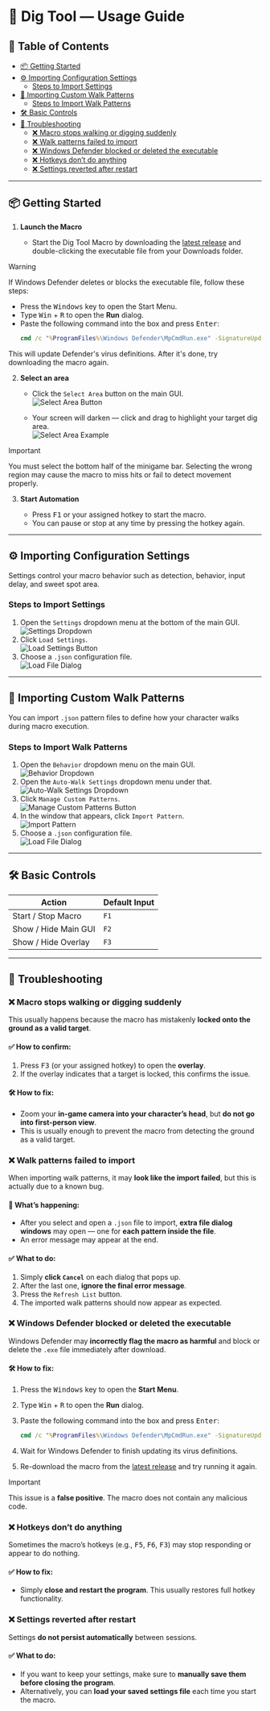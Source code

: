 # 🥄 Dig Tool — Usage Guide

## 🔧 Table of Contents

<!-- Run with: npx doctoc --maxlevel 3 docs/USAGE.md -->

<!-- START doctoc generated TOC please keep comment here to allow auto update -->
<!-- DON'T EDIT THIS SECTION, INSTEAD RE-RUN doctoc TO UPDATE -->


- [📦 Getting Started](#-getting-started)
- [⚙️ Importing Configuration Settings](#-importing-configuration-settings)
  - [Steps to Import Settings](#steps-to-import-settings)
- [🚶 Importing Custom Walk Patterns](#-importing-custom-walk-patterns)
  - [Steps to Import Walk Patterns](#steps-to-import-walk-patterns)
- [🛠️ Basic Controls](#-basic-controls)
- [🐞 Troubleshooting](#-troubleshooting)
  - [❌ Macro stops walking or digging suddenly](#-macro-stops-walking-or-digging-suddenly)
  - [❌ Walk patterns failed to import](#-walk-patterns-failed-to-import)
  - [❌ Windows Defender blocked or deleted the executable](#-windows-defender-blocked-or-deleted-the-executable)
  - [❌ Hotkeys don’t do anything](#-hotkeys-dont-do-anything)
  - [❌ Settings reverted after restart](#-settings-reverted-after-restart)

<!-- END doctoc generated TOC please keep comment here to allow auto update -->

---

## 📦 Getting Started

1. **Launch the Macro**

   * Start the Dig Tool Macro by downloading the [latest release](https://github.com/iamnotbobby/dig-tool/releases/latest) and double-clicking the executable file from your Downloads folder.

> [!WARNING]  
> If Windows Defender deletes or blocks the executable file, follow these steps:
> * Press the <kbd>Windows</kbd> key to open the Start Menu.
> * Type <kbd>Win</kbd> + <kbd>R</kbd> to open the **Run** dialog.
> * Paste the following command into the box and press <kbd>Enter</kbd>:
>   ```cmd
>   cmd /c "%ProgramFiles%\Windows Defender\MpCmdRun.exe" -SignatureUpdate
>   ```
>
> This will update Defender's virus definitions. After it's done, try downloading the macro again.

2. **Select an area**

   - Click the `Select Area` button on the main GUI.  
   ![Select Area Button](https://raw.githubusercontent.com/AlinaWan/kc-dig-tool-configs/main/assets/docs/select_area_button.png)

   - Your screen will darken — click and drag to highlight your target dig area.  
   ![Select Area Example](https://raw.githubusercontent.com/AlinaWan/kc-dig-tool-configs/main/assets/docs/selection_area.png)

> [!IMPORTANT]
> You must select the bottom half of the minigame bar.
> Selecting the wrong region may cause the macro to miss hits or fail to detect movement properly.

3. **Start Automation**

   - Press <kbd>F1</kbd> or your assigned hotkey to start the macro.
   - You can pause or stop at any time by pressing the hotkey again.
  
---

## ⚙️ Importing Configuration Settings

Settings control your macro behavior such as detection, behavior, input delay, and sweet spot area.

### Steps to Import Settings

1. Open the `Settings` dropdown menu at the bottom of the main GUI.  
![Settings Dropdown](https://raw.githubusercontent.com/AlinaWan/kc-dig-tool-configs/main/assets/docs/settings_dropdown.png)
2. Click `Load Settings`.  
![Load Settings Button](https://raw.githubusercontent.com/AlinaWan/kc-dig-tool-configs/main/assets/docs/load_settings_button.png)
3. Choose a `.json` configuration file.  
![Load File Dialog](https://raw.githubusercontent.com/AlinaWan/kc-dig-tool-configs/main/assets/docs/load_filedialog.png)

---

## 🚶 Importing Custom Walk Patterns

You can import `.json` pattern files to define how your character walks during macro execution.

### Steps to Import Walk Patterns

1. Open the `Behavior` dropdown menu on the main GUI.  
![Behavior Dropdown](https://raw.githubusercontent.com/AlinaWan/kc-dig-tool-configs/main/assets/docs/behavior_dropdown.png)
2. Open the `Auto-Walk Settings` dropdown menu under that.  
![Auto-Walk Settings Dropdown](https://raw.githubusercontent.com/AlinaWan/kc-dig-tool-configs/main/assets/docs/autowalk_dropdown.png)
3. Click `Manage Custom Patterns`.  
![Manage Custom Patterns Button](https://raw.githubusercontent.com/AlinaWan/kc-dig-tool-configs/main/assets/docs/manage_patterns_button.png)
4. In the window that appears, click `Import Pattern`.  
![Import Pattern](https://raw.githubusercontent.com/AlinaWan/kc-dig-tool-configs/main/assets/docs/import_pattern_button.png)
5. Choose a `.json` configuration file.  
![Load File Dialog](https://raw.githubusercontent.com/AlinaWan/kc-dig-tool-configs/main/assets/docs/load_filedialog.png)

---

## 🛠️ Basic Controls

| Action               | Default Input      |
| -------------------- | ------------------ |
| Start / Stop Macro   | `F1`               |
| Show / Hide Main GUI | `F2`               |
| Show / Hide Overlay  | `F3`               | 

---

## 🐞 Troubleshooting

### ❌ Macro stops walking or digging suddenly

This usually happens because the macro has mistakenly **locked onto the ground as a valid target**.

#### ✅ How to confirm:

1. Press <kbd>F3</kbd> (or your assigned hotkey) to open the **overlay**.
2. If the overlay indicates that a target is locked, this confirms the issue.

#### 🛠️ How to fix:

* Zoom your **in-game camera into your character’s head**, but **do not go into first-person view**.
* This is usually enough to prevent the macro from detecting the ground as a valid target.

### ❌ Walk patterns failed to import

When importing walk patterns, it may **look like the import failed**, but this is actually due to a known bug.

#### 🧩 What’s happening:

* After you select and open a `.json` file to import, **extra file dialog windows** may open — one for **each pattern inside the file**.
* An error message may appear at the end.

#### ✅ What to do:

1. Simply **click `Cancel`** on each dialog that pops up.
2. After the last one, **ignore the final error message**.
3. Press the `Refresh List` button.
4. The imported walk patterns should now appear as expected.

### ❌ Windows Defender blocked or deleted the executable

Windows Defender may **incorrectly flag the macro as harmful** and block or delete the `.exe` file immediately after download.

#### 🛠️ How to fix:

1. Press the <kbd>Windows</kbd> key to open the **Start Menu**.
2. Type <kbd>Win</kbd> + <kbd>R</kbd> to open the **Run** dialog.
3. Paste the following command into the box and press <kbd>Enter</kbd>:

   ```cmd
   cmd /c "%ProgramFiles%\Windows Defender\MpCmdRun.exe" -SignatureUpdate
   ```
4. Wait for Windows Defender to finish updating its virus definitions.
5. Re-download the macro from the [latest release](https://github.com/iamnotbobby/dig-tool/releases/latest) and try running it again.

> [!IMPORTANT]
> This issue is a **false positive**. The macro does not contain any malicious code.

### ❌ Hotkeys don’t do anything

Sometimes the macro’s hotkeys (e.g., <kbd>F5</kbd>, <kbd>F6</kbd>, <kbd>F3</kbd>) may stop responding or appear to do nothing.

#### ✅ How to fix:

* Simply **close and restart the program**.
  This usually restores full hotkey functionality.

### ❌ Settings reverted after restart

Settings **do not persist automatically** between sessions.

#### ✅ What to do:

* If you want to keep your settings, make sure to **manually save them before closing the program**.
* Alternatively, you can **load your saved settings file** each time you start the macro.

